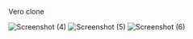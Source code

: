 Vero clone 

![Screenshot (4)](https://user-images.githubusercontent.com/70088826/174991380-db168924-2261-40d7-916f-736783c2af67.png)
![Screenshot (5)](https://user-images.githubusercontent.com/70088826/174991393-0c6954cd-2e6e-4a3c-a172-ab2aa2253af3.png)
![Screenshot (6)](https://user-images.githubusercontent.com/70088826/174991403-fe8bbcf2-54a2-4017-9bb1-1772bd97a6cf.png)

